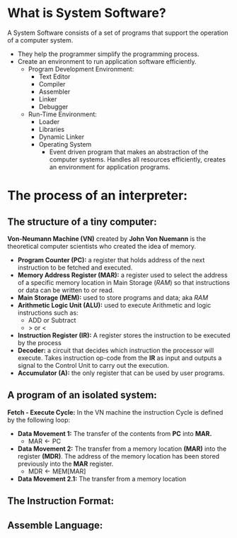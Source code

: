 # What is System Software?
A System Software consists of a set of programs that support the operation of a computer system.
- They help the programmer simplify the programming process.
- Create an environment to run application software efficiently.
	- Program Development Environment:
		- Text Editor
		- Compiler
		- Assembler
		- Linker
		- Debugger
	- Run-Time Environment:
		- Loader
		- Libraries
		- Dynamic Linker
		- Operating System
			- Event driven program that makes an abstraction of the computer systems. Handles all resources efficiently, creates an environment for application programs.


# The process of an interpreter:
## The structure of a tiny computer: 

**Von-Neumann Machine (VN)** created by **John Von Nuemann** is the theoretical computer scientists who created the idea of memory.
- **Program Counter (PC):** a register that holds address of the next instruction to be fetched and executed.
- **Memory Address Register (MAR):** a register used to select the address of a specific memory location in Main Storage (*RAM*) so that instructions or data can be written to or read.
- **Main Storage (MEM):** used to store programs and data; aka *RAM*
- **Arithmetic Logic Unit (ALU):** used to execute Arithmetic and logic instructions such as:
	- ADD or Subtract
	- $>$ or $<$
- **Instruction Register (IR):** A register stores the instruction to be executed by the process
- **Decoder:** a circuit that decides which instruction the processor will execute. Takes instruction op-code from the **IR** as input and outputs a signal to the Control Unit to carry out the execution.
- **Accumulator (A):** the only register that can be used by user programs.
## A program of an isolated system:

**Fetch - Execute Cycle:** In the VN machine the instruction Cycle is defined by the following loop:
-  **Data Movement 1:** The transfer of the contents from **PC** into **MAR.**
	- $\mathbf{\text{MAR}} \leftarrow \mathbf{\text{PC}}$
- **Data Movement 2:** The transfer from a memory location **(MAR)** into the register **(MDR)**. The address of the memory location has been stored previously into the **MAR** register.
	- $\mathbf{\text{MDR}} \leftarrow \mathbf{\text{MEM[MAR]}}$
-  **Data Movement 2.1:** The transfer from a memory location 
## The Instruction Format:

## Assemble Language: